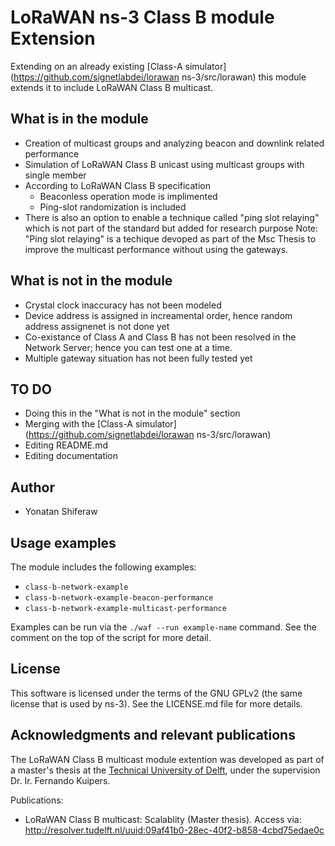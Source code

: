 # LoRaWAN ns-3 Class B module Extension #

Extending on an already existing [Class-A simulator](https://github.com/signetlabdei/lorawan ns-3/src/lorawan)
this module extends it to include LoRaWAN Class B multicast.

## What is in the module ##
* Creation of multicast groups and analyzing beacon and downlink related performance
* Simulation of LoRaWAN Class B unicast using multicast groups with single member
* According to LoRaWAN Class B specification
  - Beaconless operation mode is implimented
  - Ping-slot randomization is included
* There is also an option to enable a technique called "ping slot relaying" which is not part of the standard but added for research purpose
Note: "Ping slot relaying" is a techique devoped as part of the Msc Thesis to improve the multicast performance without using the gateways.

## What is not in the module ##
* Crystal clock inaccuracy has not been modeled 
* Device address is assigned in increamental order, hence random address assignenet is not done yet
* Co-existance of Class A and Class B has not been resolved in the Network Server; hence you can test one at a time.
* Multiple gateway situation has not been fully tested yet

## TO DO ##
* Doing this in the "What is not in the module" section 
* Merging with the [Class-A simulator](https://github.com/signetlabdei/lorawan ns-3/src/lorawan)
* Editing README.md
* Editing documentation


## Author ##
 - Yonatan Shiferaw

## Usage examples ##

The module includes the following examples:

- `class-b-network-example`
- `class-b-network-example-beacon-performance`
- `class-b-network-example-multicast-performance`

Examples can be run via the `./waf --run example-name` command.
See the comment on the top of the script for more detail.

## License ##

This software is licensed under the terms of the GNU GPLv2 (the same license
that is used by ns-3). See the LICENSE.md file for more details.

## Acknowledgments and relevant publications ##

The LoRaWAN Class B multicast module extention was developed as part of a master's thesis at
the [Technical University of Delft](https://www.tudelft.nl "TU Delft homepage"), under the
supervision Dr. Ir. Fernando Kuipers.

Publications:
- LoRaWAN Class B multicast: Scalablity (Master thesis). Access via:
  http://resolver.tudelft.nl/uuid:09af41b0-28ec-40f2-b858-4cbd75edae0c
